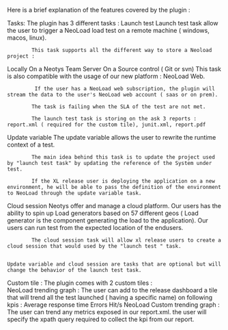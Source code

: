 Here is a brief explanation of the features covered by the plugin :

Tasks: The plugin has 3 different tasks :
Launch test
            Launch test task allow the user to trigger a NeoLoad load test on a remote machine ( windows, macos, linux).

            This task supports all the different way to store a Neoload project :

Locally
On a Neotys Team Server
On a Source control ( Git or svn)
            This task is also compatible with the usage of our new platform : NeoLoad Web.

             If the user has a NeoLoad web subscription, the plugin will stream the data to the user's NeoLoad web account ( saas or on prem).

            The task is failing when the SLA of the test are not met.

            The launch test task is storing on the ask 3 reports : report.xml ( required for the custom tile), junit.xml, report.pdf

        
Update variable
            The update variable allows the user to rewrite the runtime context of a test.

            The main idea behind this task is to update the project used by "launch test task" by updating the reference of the System under test.

            If the XL release user is deploying the application on a new environment, he will be able to pass the definition of the environment to NeoLoad through the update variable task.
Cloud session
            Neotys offer and manage a cloud platform. Our users has the ability to spin up Load generators based on 57 different geos ( Load generator is the component generating the load to the application). Our users can run test from the expected location of the endusers.

            The cloud session task will allow xl release users to create a cloud session that would used by the "launch test " task.


    Update variable and cloud session are tasks that are optional but will change the behavior of the launch test task.


Custom tile :
The plugin comes with 2 custom tiles :     
NeoLoad trending graph : The user can add to the release dashboard a tile that will trend all the test launched ( having a specific name) on following kpis :
Average response time
Errors
Hit/s
NeoLoad Custom trending graph : The user can trend any metrics exposed in our report.xml. the user will specify the xpath query required to collect the kpi from our report.
